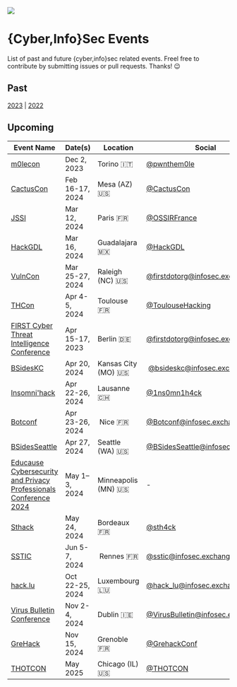 [![](https://img.shields.io/mastodon/follow/109262357540251967?domain=https%3A%2F%2Finfosec.exchange&style=social)](https://infosec.exchange/@0x58)

# {Cyber,Info}Sec Events

List of past and future {cyber,info}sec related events. Freel free to contribute by submitting issues or pull requests. Thanks! 😉

## Past

[2023](./2023.md) | [2022](./2022.md)

## Upcoming

| Event Name | Date(s) | Location | Social | Free
| ---------- | ------- | -------- | ------- | :--------:
| [m0lecon](https://m0lecon.it) | Dec 2, 2023 | Torino :it: | [@pwnthem0le](https://twitter.com/pwnthem0le) | N
| [CactusCon](https://www.cactuscon.com/) | Feb 16-17, 2024 | Mesa (AZ) :us: | [@CactusCon](https://twitter.com/CactusCon) | Y
| [JSSI](https://www.ossir.org/conference/jssi-2024/) | Mar 12, 2024 | Paris :fr: | [@OSSIRFrance](https://twitter.com/OSSIRFrance) | N
| [HackGDL](https://www.hackgdl.net) | Mar 16, 2024 | Guadalajara :mexico: | [@HackGDL](https://twitter.com/HackGDL) | N
| [VulnCon](https://www.first.org/conference/vulncon2024/) | Mar 25-27, 2024 | Raleigh (NC) :us: | [@firstdotorg@infosec.exchange](https://infosec.exchange/@firstdotorg) | N
| [THCon](https://thcon.party) | Apr 4-5, 2024 | Toulouse :fr: | [@ToulouseHacking](https://twitter.com/ToulouseHacking) | N
| [FIRST Cyber Threat Intelligence Conference](https://www.first.org/conference/firstcti24/) | Apr 15-17, 2023 | Berlin :de: | [@firstdotorg@infosec.exchange](https://infosec.exchange/@firstdotorg) | N
| [BSidesKC](https://bsideskc.org) | Apr 20, 2024 | Kansas City (MO) :us: | [@bsideskc@infosec.exchange](https://infosec.exchange/@bsideskc) | N
| [Insomni'hack](https://insomnihack.ch/) | Apr 22-26, 2024 | Lausanne :switzerland: | [@1ns0mn1h4ck](https://twitter.com/1ns0mn1h4ck) | N
| [Botconf](https://www.botconf.eu/) | Apr 23-26, 2024 | Nice :fr: | [@Botconf@infosec.exchange](https://infosec.exchange/@Botconf) | N
| [BSidesSeattle](https://www.bsidesseattle.com/) | Apr 27, 2024 | Seattle (WA) :us: | [@BSidesSeattle@infosec.exchange](https://infosec.exchange/@bsidesseattle) | N
| [Educause Cybersecurity and Privacy Professionals Conference 2024](https://events.educause.edu/cybersecurity-and-privacy-professionals-conference/2024) | May 1–3, 2024 | Minneapolis (MN) :us: | - | N
| [Sthack](https://www.sthack.fr) | May 24, 2024 | Bordeaux :fr: | [@sth4ck](https://twitter.com/sth4ck) | N
| [SSTIC](https://www.sstic.org) | Jun 5-7, 2024 | Rennes :fr: | [@sstic@infosec.exchange](https://infosec.exchange/@sstic) | N
| [hack.lu](https://hack.lu/) | Oct 22-25, 2024 | Luxembourg :luxembourg: | [@hack_lu@infosec.exchange](https://infosec.exchange/@hack_lu) | N
| [Virus Bulletin Conference](https://www.virusbulletin.com/conference/) | Nov 2-4, 2024 | Dublin :ireland: | [@VirusBulletin@infosec.exchange](https://infosec.exchange/@VirusBulletin) | N
| [GreHack](https://grehack.fr/) | Nov 15, 2024 | Grenoble :fr: | [@GrehackConf](https://twitter.com/GrehackConf) | N
| [THOTCON](https://www.thotcon.org/) | May 2025 | Chicago (IL) :us: | [@THOTCON](https://twitter.com/THOTCON) | N
